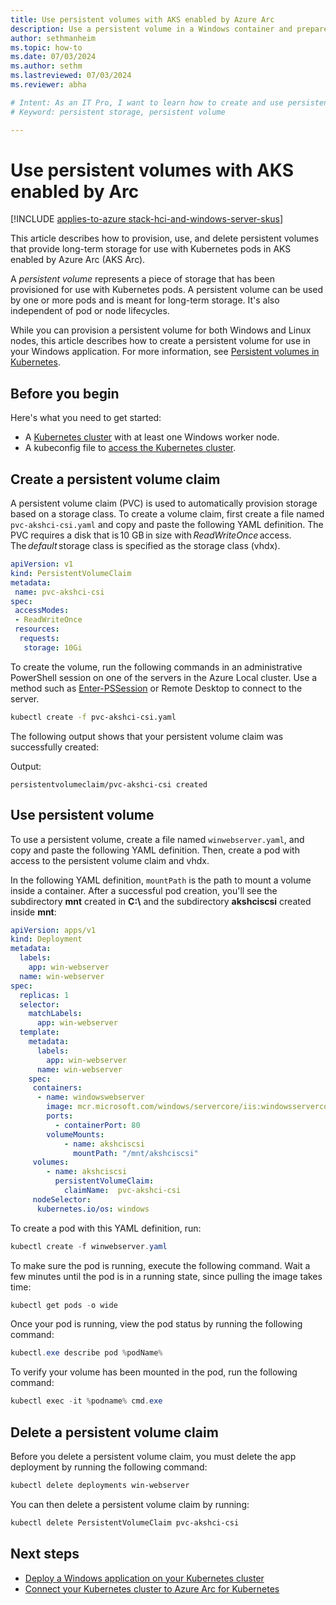 ```yaml
---
title: Use persistent volumes with AKS enabled by Azure Arc
description: Use a persistent volume in a Windows container and prepare Windows nodes for group Managed Service Accounts
author: sethmanheim
ms.topic: how-to
ms.date: 07/03/2024
ms.author: sethm 
ms.lastreviewed: 07/03/2024
ms.reviewer: abha

# Intent: As an IT Pro, I want to learn how to create and use persistent storage volumes in a Windows container and prepare Windows nodes.
# Keyword: persistent storage, persistent volume

---
```


# Use persistent volumes with AKS enabled by Arc

[!INCLUDE [applies-to-azure stack-hci-and-windows-server-skus](includes/aks-hci-applies-to-skus/aks-hybrid-applies-to-azure-stack-hci-windows-server-sku.md)]

This article describes how to provision, use, and delete persistent volumes that provide long-term storage for use with Kubernetes pods in AKS enabled by Azure Arc (AKS Arc).

A *persistent volume* represents a piece of storage that has been provisioned for use with Kubernetes pods. A persistent volume can be used by one or more pods and is meant for long-term storage. It's also independent of pod or node lifecycles.

While you can provision a persistent volume for both Windows and Linux nodes, this article describes how to create a persistent volume for use in your Windows application. For more information, see [Persistent volumes in Kubernetes](https://kubernetes.io/docs/concepts/storage/persistent-volumes/).

## Before you begin

Here's what you need to get started:

- A [Kubernetes cluster](kubernetes-walkthrough-powershell.md#step-6-create-a-kubernetes-cluster) with at least one Windows worker node.
- A kubeconfig file to [access the Kubernetes cluster](kubernetes-walkthrough-powershell.md#access-your-clusters-using-kubectl).

## Create a persistent volume claim

A persistent volume claim (PVC) is used to automatically provision storage based on a storage class. To create a volume claim, first create a file named `pvc-akshci-csi.yaml` and copy and paste the following YAML definition. The PVC requires a disk that is 10 GB in size with *ReadWriteOnce* access. The *default* storage class is specified as the storage class (vhdx).  

```yaml
apiVersion: v1
kind: PersistentVolumeClaim
metadata:
 name: pvc-akshci-csi
spec:
 accessModes:
 - ReadWriteOnce
 resources:
  requests:
   storage: 10Gi
```

To create the volume, run the following commands in an administrative PowerShell session on one of the servers in the Azure Local cluster. Use a method such as [Enter-PSSession](/powershell/module/microsoft.powershell.core/enter-pssession) or Remote Desktop to connect to the server.

```bash
kubectl create -f pvc-akshci-csi.yaml 
```

The following output shows that your persistent volume claim was successfully created:

Output:

```output
persistentvolumeclaim/pvc-akshci-csi created
```

## Use persistent volume

To use a persistent volume, create a file named `winwebserver.yaml`, and copy and paste the following YAML definition. Then, create a pod with access to the persistent volume claim and vhdx.

In the following YAML definition, `mountPath` is the path to mount a volume inside a container. After a successful pod creation, you'll see the subdirectory **mnt** created in **C:\\** and the subdirectory **akshciscsi** created inside **mnt**:

```yaml
apiVersion: apps/v1 
kind: Deployment 
metadata: 
  labels: 
    app: win-webserver 
  name: win-webserver 
spec: 
  replicas: 1 
  selector: 
    matchLabels: 
      app: win-webserver 
  template: 
    metadata: 
      labels: 
        app: win-webserver 
      name: win-webserver 
    spec: 
     containers: 
      - name: windowswebserver 
        image: mcr.microsoft.com/windows/servercore/iis:windowsservercore-ltsc2019 
        ports:  
          - containerPort: 80    
        volumeMounts: 
            - name: akshciscsi 
              mountPath: "/mnt/akshciscsi" 
     volumes: 
        - name: akshciscsi 
          persistentVolumeClaim: 
            claimName:  pvc-akshci-csi 
     nodeSelector: 
      kubernetes.io/os: windows 
```

To create a pod with this YAML definition, run:

```powershell
kubectl create -f winwebserver.yaml 
```

To make sure the pod is running, execute the following command. Wait a few minutes until the pod is in a running state, since pulling the image takes time:

```powershell
kubectl get pods -o wide 
```

Once your pod is running, view the pod status by running the following command:

```powershell
kubectl.exe describe pod %podName% 
```

To verify your volume has been mounted in the pod, run the following command:

```powershell
kubectl exec -it %podname% cmd.exe 
```

## Delete a persistent volume claim

Before you delete a persistent volume claim, you must delete the app deployment by running the following command:

```powershell
kubectl delete deployments win-webserver
```

You can then delete a persistent volume claim by running:

```powershell
kubectl delete PersistentVolumeClaim pvc-akshci-csi
```

## Next steps

- [Deploy a Windows application on your Kubernetes cluster](./deploy-windows-application.md)
- [Connect your Kubernetes cluster to Azure Arc for Kubernetes](./connect-to-arc.md)
